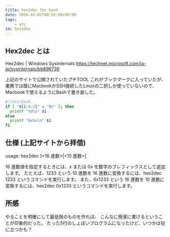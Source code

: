 ```yaml
---
title: hex2dec for bash
date: 2016-02-02T08:52:50+09:00
tags:
    - etc
id: hex2dec
---
```


## Hex2dec とは

Hex2dec | Windows Sysinternals
<https://technet.microsoft.com/ja-jp/sysinternals/bb896736>

上記のサイトで公開されていたプチTOOL
これがブックマークに入っていたが、業務では既にMacbookかSSH接続したLinuxの二択しか使っていないので、
Macbookで使えるようにBashで書き直した。

```Bash
#!/bin/bash
if [ "${1:0:2}" = "0x" ]; then
  printf "%d\n" $1
else
  printf "0x%x\n" $1
fi
```

<!-- more -->

## 仕様 (上記サイトから拝借)

usage: hex2dec [<16 進数>|<10 進数>]

16 進数値を指定するときには、x または 0x を数字のプレフィックスとして追加します。
たとえば、1233 という 10 進数を 16 進数に変換するには、hex2dec 1233 というコマンドを実行します。
また、0x1233 という 16 進数を 10 進数に変換するには、hex2dec 0x1233 というコマンドを実行します。

## 所感

やることを明確にして最低限のものを作れば、
こんなに簡潔に書けるということが印象的だった。
たった5行のしょぼいプログラムになったけど、いつかは役に立つかも？

